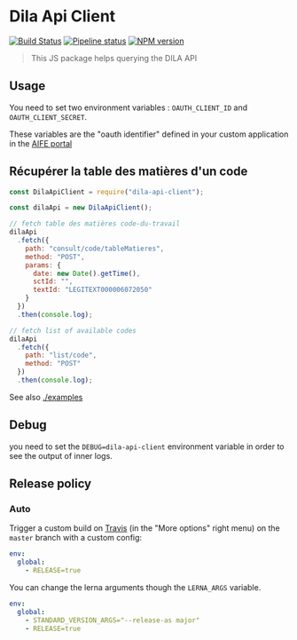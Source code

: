 # Dila Api Client

[![Build Status][travis-image]][travis-url]
[![Pipeline status][gitlab-image]](gitlab-url)
[![NPM version][npm-image]][npm-url]

> This JS package helps querying the DILA API

## Usage

You need to set two environment variables : `OAUTH_CLIENT_ID` and `OAUTH_CLIENT_SECRET`.

These variables are the "oauth identifier" defined in your custom application in the [AIFE portal](https://developer.aife.economie.gouv.fr)

## Récupérer la table des matières d'un code

```js
const DilaApiClient = require("dila-api-client");

const dilaApi = new DilaApiClient();

// fetch table des matières code-du-travail
dilaApi
  .fetch({
    path: "consult/code/tableMatieres",
    method: "POST",
    params: {
      date: new Date().getTime(),
      sctId: "",
      textId: "LEGITEXT000006072050"
    }
  })
  .then(console.log);

// fetch list of available codes
dilaApi
  .fetch({
    path: "list/code",
    method: "POST"
  })
  .then(console.log);
```

See also [./examples](./examples)

## Debug

you need to set the `DEBUG=dila-api-client` environment variable in order to see
the output of inner logs.


## Release policy

### Auto

Trigger a custom build on [Travis][travis-url] (in the "More options" right menu) on the `master` branch with a custom config:

```yml
env:
  global:
    - RELEASE=true
```

You can change the lerna arguments though the `LERNA_ARGS` variable.

```yml
env:
  global:
    - STANDARD_VERSION_ARGS="--release-as major"
    - RELEASE=true
```

[gitlab-image]: https://gitlab.factory.social.gouv.fr/SocialGouv/dila-api-client/badges/master/pipeline.svg
[gitlab-url]: https://gitlab.factory.social.gouv.fr/SocialGouv/dila-api-client/commits/master
[npm-image]: http://img.shields.io/npm/v/@socialgouv/dila-api-client.svg
[npm-url]: https://npmjs.org/package/@socialgouv/dila-api-client
[travis-image]: http://travis-ci.com/SocialGouv/dila-api-client.svg?branch=master
[travis-url]: http://travis-ci.com/SocialGouv/dila-api-client
